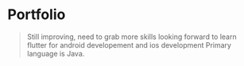 # Portfolio
> Still improving, need to grab more skills
> looking forward to learn flutter for android developement and ios development
> Primary language is Java.